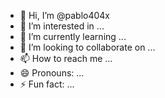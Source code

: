 - 👋 Hi, I’m @pablo404x
- 👀 I’m interested in ...
- 🌱 I’m currently learning ...
- 💞️ I’m looking to collaborate on ...
- 📫 How to reach me ...
- 😄 Pronouns: ...
- ⚡ Fun fact: ...

<!---
pablo404x/pablo404x is a ✨ special ✨ repository because its `README.md` (this file) appears on your GitHub profile.
You can click the Preview link to take a look at your changes.
--->
